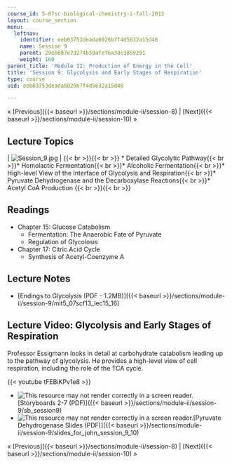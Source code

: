 ```yaml
---
course_id: 5-07sc-biological-chemistry-i-fall-2013
layout: course_section
menu:
  leftnav:
    identifier: eeb03753deada6026b7f4d5632a15d48
    name: Session 9
    parent: 29eb687e7d274b59afef6a3dc3859291
    weight: 160
parent_title: 'Module II: Production of Energy in the Cell'
title: 'Session 9: Glycolysis and Early Stages of Respiration'
type: course
uid: eeb03753deada6026b7f4d5632a15d48

---
```


« [Previous]({{< baseurl >}}/sections/module-ii/session-8) | [Next]({{< baseurl >}}/sections/module-ii/session-10) »

Lecture Topics
--------------

| ![Session_9.jpg](/coursemedia/5-07sc-biological-chemistry-i-fall-2013/1f542ce14633ce48fd6cf9d65eb0b42d_Session_9.jpg) |  {{< br >}}{{< br >}} *   Detailed Glycolytic Pathway{{< br >}}*   Homolactic Fermentation{{< br >}}*   Alcoholic Fermentation{{< br >}}*   High-level View of the Interface of Glycolysis and Respiration{{< br >}}*   Pyruvate Dehydrogenase and the Decarboxylase Reactions{{< br >}}*   Acetyl CoA Production {{< br >}}{{< br >}}  

Readings
--------

*   Chapter 15: Glucose Catabolism
    *   Fermentation: The Anaerobic Fate of Pyruvate
    *   Regulation of Glycolosis
*   Chapter 17: Citric Acid Cycle
    *   Synthesis of Acetyl-Coenzyme A

Lecture Notes
-------------

*   [Endings to Glycolysis (PDF - 1.2MB)]({{< baseurl >}}/sections/module-ii/session-9/mit5_07scf13_lec15_16)

Lecture Video: Glycolysis and Early Stages of Respiration
---------------------------------------------------------

Professor Essigmann looks in detail at carbohydrate catabolism leading up to the pathway of glycolysis. He provides a high-level view of cell respiration, including the role of the TCA cycle.

{{< youtube tFEBiKPv1e8 >}}

*   ![This resource may not render correctly in a screen reader.](/images/inacessible.gif)[Storyboards 2-7 (PDF)]({{< baseurl >}}/sections/module-ii/session-9/sb_session9)
*   ![This resource may not render correctly in a screen reader.](/images/inacessible.gif)[Pyruvate Dehydrogenase Slides (PDF)]({{< baseurl >}}/sections/module-ii/session-9/slides_for_john_session_9_10)

« [Previous]({{< baseurl >}}/sections/module-ii/session-8) | [Next]({{< baseurl >}}/sections/module-ii/session-10) »